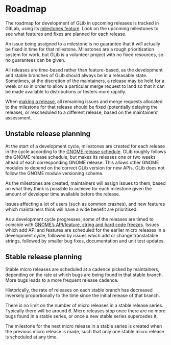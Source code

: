 Roadmap
===

The roadmap for development of GLib in upcoming releases is tracked in GitLab,
using its [milestones feature](https://gitlab.gnome.org/GNOME/glib/-/milestones).
Look on the upcoming milestones to see what features and fixes are planned for
each release.

An issue being assigned to a milestone is no guarantee that it will actually be
fixed in time for that milestone. Milestones are a rough prioritisation system
for work, but GLib is a volunteer project with no fixed resources, so no
guarantees can be given.

All releases are time-based rather than feature-based, as the development and
stable branches of GLib should always be in a releasable state. Sometimes, at
the discretion of the maintainers, a release may be held for a week or so in
order to allow a particular merge request to land so that it can be made
available to distributions or testers more rapidly.

When [making a release](./releasing.md), all remaining issues and merge requests
allocated to the milestone for that release should be fixed (potentially
delaying the release), or rescheduled to a different release, based on the
maintainers’ assessment.

Unstable release planning
---

At the start of a development cycle, milestones are created for each release in
the cycle according to the [GNOME release
schedule](https://wiki.gnome.org/Schedule). GLib roughly follows the GNOME
release schedule, but makes its releases one or two weeks ahead of each
corresponding GNOME release. This allows other GNOME modules to depend on the
correct GLib version for new APIs. GLib does not follow the GNOME module
versioning scheme.

As the milestones are created, maintainers will assign issues to them, based on
what they think is possible to achieve for each milestone given the amount of
developer time available before the release.

Issues affecting a lot of users (such as common crashes), and new features which
maintainers think will have a wide benefit are prioritised.

As a development cycle progresses, some of the releases are timed to coincide
with [GNOME’s API/feature, string and hard code
freezes](https://wiki.gnome.org/ReleasePlanning/Freezes). Issues which add API
and features are scheduled for the earlier micro releases in a development
cycle, followed by issues which add or change translatable strings, followed by
smaller bug fixes, documentation and unit test updates.

Stable release planning
---

Stable micro releases are scheduled at a cadence picked by maintainers,
depending on the rate at which bugs are being found in that stable branch. More
bugs leads to a more frequent release cadence.

Historically, the rate of releases on each stable branch has decreased inversely
proportionally to the time since the initial release of that branch.

There is no limit on the number of micro releases in a stable release series.
Typically there will be around 6. Micro releases stop once there are no more
bugs found in a stable series, or once a new stable series supercedes it.

The milestone for the next micro release in a stable series is created when the
previous micro release is made, such that only one stable micro release is
scheduled at any time.
